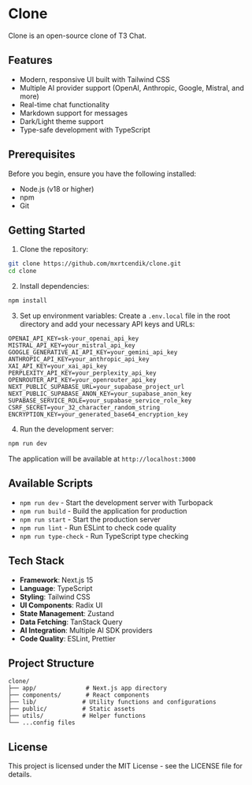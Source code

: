 # Clone

Clone is an open-source clone of T3 Chat.

## Features

- Modern, responsive UI built with Tailwind CSS
- Multiple AI provider support (OpenAI, Anthropic, Google, Mistral, and more)
- Real-time chat functionality
- Markdown support for messages
- Dark/Light theme support
- Type-safe development with TypeScript

## Prerequisites

Before you begin, ensure you have the following installed:

- Node.js (v18 or higher)
- npm
- Git

## Getting Started

1. Clone the repository:

```bash
git clone https://github.com/mxrtcendik/clone.git
cd clone
```

2. Install dependencies:

```bash
npm install
```

3. Set up environment variables:
   Create a `.env.local` file in the root directory and add your necessary API keys and URLs:

```env
OPENAI_API_KEY=sk-your_openai_api_key
MISTRAL_API_KEY=your_mistral_api_key
GOOGLE_GENERATIVE_AI_API_KEY=your_gemini_api_key
ANTHROPIC_API_KEY=your_anthropic_api_key
XAI_API_KEY=your_xai_api_key
PERPLEXITY_API_KEY=your_perplexity_api_key
OPENROUTER_API_KEY=your_openrouter_api_key
NEXT_PUBLIC_SUPABASE_URL=your_supabase_project_url
NEXT_PUBLIC_SUPABASE_ANON_KEY=your_supabase_anon_key
SUPABASE_SERVICE_ROLE=your_supabase_service_role_key
CSRF_SECRET=your_32_character_random_string
ENCRYPTION_KEY=your_generated_base64_encryption_key
```

4. Run the development server:

```bash
npm run dev
```

The application will be available at `http://localhost:3000`

## Available Scripts

- `npm run dev` - Start the development server with Turbopack
- `npm run build` - Build the application for production
- `npm run start` - Start the production server
- `npm run lint` - Run ESLint to check code quality
- `npm run type-check` - Run TypeScript type checking

## Tech Stack

- **Framework**: Next.js 15
- **Language**: TypeScript
- **Styling**: Tailwind CSS
- **UI Components**: Radix UI
- **State Management**: Zustand
- **Data Fetching**: TanStack Query
- **AI Integration**: Multiple AI SDK providers
- **Code Quality**: ESLint, Prettier

## Project Structure

```
clone/
├── app/              # Next.js app directory
├── components/       # React components
├── lib/             # Utility functions and configurations
├── public/          # Static assets
├── utils/           # Helper functions
└── ...config files
```

## License

This project is licensed under the MIT License - see the LICENSE file for details.
